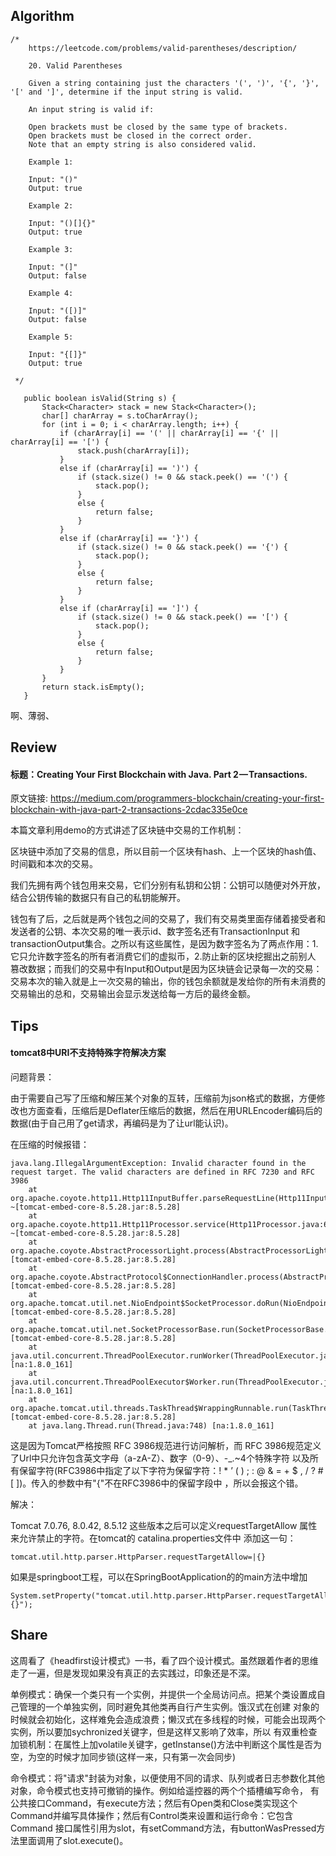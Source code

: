 ## Algorithm ##
````
/*
    https://leetcode.com/problems/valid-parentheses/description/

    20. Valid Parentheses

    Given a string containing just the characters '(', ')', '{', '}', '[' and ']', determine if the input string is valid.
    
    An input string is valid if:
    
    Open brackets must be closed by the same type of brackets.
    Open brackets must be closed in the correct order.
    Note that an empty string is also considered valid.
    
    Example 1:
    
    Input: "()"
    Output: true
    
    Example 2:
    
    Input: "()[]{}"
    Output: true
    
    Example 3:
    
    Input: "(]"
    Output: false
    
    Example 4:
    
    Input: "([)]"
    Output: false
    
    Example 5:
    
    Input: "{[]}"
    Output: true
    
 */
 ````

 ````
    public boolean isValid(String s) {
        Stack<Character> stack = new Stack<Character>();
        char[] charArray = s.toCharArray();
        for (int i = 0; i < charArray.length; i++) {
            if (charArray[i] == '(' || charArray[i] == '{' || charArray[i] == '[') {
                stack.push(charArray[i]);
            }
            else if (charArray[i] == ')') {
                if (stack.size() != 0 && stack.peek() == '(') {
                    stack.pop();
                }
                else {
                    return false;
                }
            }
            else if (charArray[i] == '}') {
                if (stack.size() != 0 && stack.peek() == '{') {
                    stack.pop();
                }
                else {
                    return false;
                }
            }
            else if (charArray[i] == ']') {
                if (stack.size() != 0 && stack.peek() == '[') {
                    stack.pop();
                }
                else {
                    return false;
                }
            }
        }
        return stack.isEmpty();
    }
 ````
 
 啊、薄弱、

## Review ##

#### 标题：Creating Your First Blockchain with Java. Part 2 — Transactions.

原文链接: https://medium.com/programmers-blockchain/creating-your-first-blockchain-with-java-part-2-transactions-2cdac335e0ce

本篇文章利用demo的方式讲述了区块链中交易的工作机制：

   区块链中添加了交易的信息，所以目前一个区块有hash、上一个区块的hash值、时间戳和本次的交易。

   我们先拥有两个钱包用来交易，它们分别有私钥和公钥：公钥可以随便对外开放，结合公钥传输的数据只有自己的私钥能解开。
   
   钱包有了后，之后就是两个钱包之间的交易了，我们有交易类里面存储着接受者和发送者的公钥、本次交易的唯一表示id、数字签名还有TransactionInput
和transactionOutput集合。之所以有这些属性，是因为数字签名为了两点作用：1.它只允许数字签名的所有者消费它们的虚拟币，2.防止新的区块挖掘出之前别人
篡改数据；而我们的交易中有Input和Output是因为区块链会记录每一次的交易：交易本次的输入就是上一次交易的输出，你的钱包余额就是发给你的所有未消费的
交易输出的总和，交易输出会显示发送给每一方后的最终金额。

## Tips ##

#### tomcat8中URI不支持特殊字符解决方案

问题背景：

由于需要自己写了压缩和解压某个对象的互转，压缩前为json格式的数据，方便修改也方面查看，压缩后是Deflater压缩后的数据，然后在用URLEncoder编码后的数据(由于自己用了get请求，再编码是为了让url能认识)。

在压缩的时候报错：

```
java.lang.IllegalArgumentException: Invalid character found in the request target. The valid characters are defined in RFC 7230 and RFC 3986
    at org.apache.coyote.http11.Http11InputBuffer.parseRequestLine(Http11InputBuffer.java:476) ~[tomcat-embed-core-8.5.28.jar:8.5.28]
    at org.apache.coyote.http11.Http11Processor.service(Http11Processor.java:687) ~[tomcat-embed-core-8.5.28.jar:8.5.28]
    at org.apache.coyote.AbstractProcessorLight.process(AbstractProcessorLight.java:66) [tomcat-embed-core-8.5.28.jar:8.5.28]
    at org.apache.coyote.AbstractProtocol$ConnectionHandler.process(AbstractProtocol.java:790) [tomcat-embed-core-8.5.28.jar:8.5.28]
    at org.apache.tomcat.util.net.NioEndpoint$SocketProcessor.doRun(NioEndpoint.java:1459) [tomcat-embed-core-8.5.28.jar:8.5.28]
    at org.apache.tomcat.util.net.SocketProcessorBase.run(SocketProcessorBase.java:49) [tomcat-embed-core-8.5.28.jar:8.5.28]
    at java.util.concurrent.ThreadPoolExecutor.runWorker(ThreadPoolExecutor.java:1149) [na:1.8.0_161]
    at java.util.concurrent.ThreadPoolExecutor$Worker.run(ThreadPoolExecutor.java:624) [na:1.8.0_161]
    at org.apache.tomcat.util.threads.TaskThread$WrappingRunnable.run(TaskThread.java:61) [tomcat-embed-core-8.5.28.jar:8.5.28]
    at java.lang.Thread.run(Thread.java:748) [na:1.8.0_161]
```
这是因为Tomcat严格按照 RFC 3986规范进行访问解析，而 RFC 3986规范定义了Url中只允许包含英文字母（a-zA-Z）、数字（0-9）、-_.~4个特殊字符
以及所有保留字符(RFC3986中指定了以下字符为保留字符：! * ’ ( ) ; : @ & = + $ , / ? # [ ])。传入的参数中有"{"不在RFC3986中的保留字段中
，所以会报这个错。

解决：

Tomcat 7.0.76, 8.0.42, 8.5.12 这些版本之后可以定义requestTargetAllow 属性来允许禁止的字符。在tomcat的 catalina.properties文件中
添加这一句：

````
tomcat.util.http.parser.HttpParser.requestTargetAllow=|{}
````

如果是springboot工程，可以在SpringBootApplication的的main方法中增加

```
System.setProperty("tomcat.util.http.parser.HttpParser.requestTargetAllow","|{}");
```

## Share ##

这周看了《headfirst设计模式》一书，看了四个设计模式。虽然跟着作者的思维走了一遍，但是发现如果没有真正的去实践过，印象还是不深。

单例模式：确保一个类只有一个实例，并提供一个全局访问点。把某个类设置成自己管理的一个单独实例，同时避免其他类再自行产生实例。饿汉式在创建
对象的时候就会初始化，这样难免会造成浪费；懒汉式在多线程的时候，可能会出现两个实例，所以要加sychronized关键字，但是这样又影响了效率，所以
有双重检查加锁机制：在属性上加volatile关键字，getInstanse()方法中判断这个属性是否为空，为空的时候才加同步锁(这样一来，只有第一次会同步)

命令模式：将"请求"封装为对象，以便使用不同的请求、队列或者日志参数化其他对象，命令模式也支持可撤销的操作。例如给遥控器的两个个插槽编写命令，
有公共接口Command，有execute方法；然后有Open类和Close类实现这个Command并编写具体操作；然后有Control类来设置和运行命令：它包含Command
接口属性引用为slot，有setCommand方法，有buttonWasPressed方法里面调用了slot.execute()。




